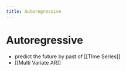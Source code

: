 ```yaml
---
title: Autoregressive
---
```


# Autoregressive
- predict the future by past of [[TIme Series]]
- [[Multi Variate AR]]





























































































